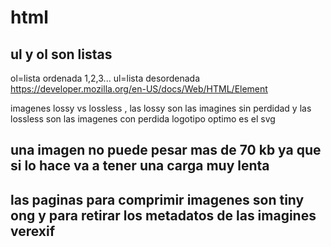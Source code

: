 # html
## ul y ol son listas
ol=lista ordenada 1,2,3...
ul=lista desordenada
https://developer.mozilla.org/en-US/docs/Web/HTML/Element

imagenes lossy vs lossless , las lossy son las imagines sin perdidad y las lossless son las imagenes con perdida
logotipo optimo es el svg
## una imagen no puede pesar mas de 70 kb ya que si lo hace va a tener una carga muy lenta
## las paginas para comprimir imagenes son tiny ong y para retirar los metadatos de las imagines verexif